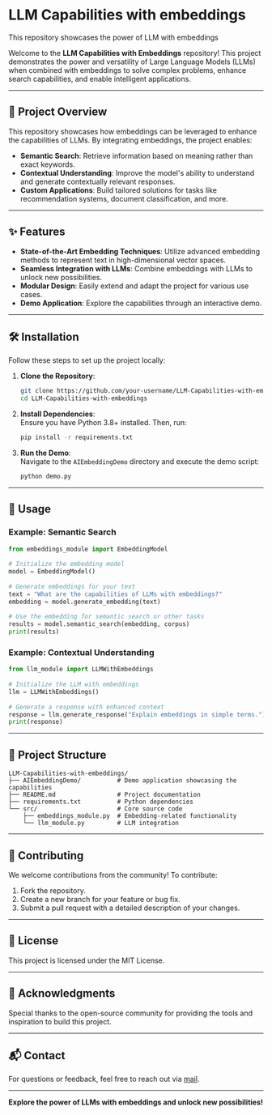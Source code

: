 # LLM Capabilities with embeddings
This repository showcases the power of LLM with embeddings
   
Welcome to the **LLM Capabilities with Embeddings** repository! This project demonstrates the power and versatility of Large Language Models (LLMs) when combined with embeddings to solve complex problems, enhance search capabilities, and enable intelligent applications.  
   
---  
   
## 🚀 Project Overview  
   
This repository showcases how embeddings can be leveraged to enhance the capabilities of LLMs. By integrating embeddings, the project enables:  
   
- **Semantic Search**: Retrieve information based on meaning rather than exact keywords.  
- **Contextual Understanding**: Improve the model's ability to understand and generate contextually relevant responses.  
- **Custom Applications**: Build tailored solutions for tasks like recommendation systems, document classification, and more.  
   
---  
   
## ✨ Features  
   
- **State-of-the-Art Embedding Techniques**: Utilize advanced embedding methods to represent text in high-dimensional vector spaces.  
- **Seamless Integration with LLMs**: Combine embeddings with LLMs to unlock new possibilities.  
- **Modular Design**: Easily extend and adapt the project for various use cases.  
- **Demo Application**: Explore the capabilities through an interactive demo.  
   
---  
   
## 🛠️ Installation  
   
Follow these steps to set up the project locally:  
   
1. **Clone the Repository**:  
   ```bash  
   git clone https://github.com/your-username/LLM-Capabilities-with-embeddings.git  
   cd LLM-Capabilities-with-embeddings  
   ```  
   
2. **Install Dependencies**:  
   Ensure you have Python 3.8+ installed. Then, run:  
   ```bash  
   pip install -r requirements.txt  
   ```  
   
3. **Run the Demo**:  
   Navigate to the `AIEmbeddingDemo` directory and execute the demo script:  
   ```bash  
   python demo.py  
   ```  
   
---  
   
## 📖 Usage  
   
### Example: Semantic Search  
```python  
from embeddings_module import EmbeddingModel  
   
# Initialize the embedding model  
model = EmbeddingModel()  
   
# Generate embeddings for your text  
text = "What are the capabilities of LLMs with embeddings?"  
embedding = model.generate_embedding(text)  
   
# Use the embedding for semantic search or other tasks  
results = model.semantic_search(embedding, corpus)  
print(results)  
```  
   
### Example: Contextual Understanding  
```python  
from llm_module import LLMWithEmbeddings  
   
# Initialize the LLM with embeddings  
llm = LLMWithEmbeddings()  
   
# Generate a response with enhanced context  
response = llm.generate_response("Explain embeddings in simple terms.")  
print(response)  
```  
   
---  
   
## 📂 Project Structure  
   
```  
LLM-Capabilities-with-embeddings/  
├── AIEmbeddingDemo/          # Demo application showcasing the capabilities  
├── README.md                 # Project documentation  
├── requirements.txt          # Python dependencies  
└── src/                      # Core source code  
    ├── embeddings_module.py  # Embedding-related functionality  
    └── llm_module.py         # LLM integration  
```  
   
---  
   
## 🤝 Contributing  
   
We welcome contributions from the community! To contribute:  
   
1. Fork the repository.  
2. Create a new branch for your feature or bug fix.  
3. Submit a pull request with a detailed description of your changes.  
   
---  
   
## 📄 License  
   
This project is licensed under the MIT License.
   
---  
   
## 🌟 Acknowledgments  
   
Special thanks to the open-source community for providing the tools and inspiration to build this project.  
   
---  
   
## 📬 Contact  
   
For questions or feedback, feel free to reach out via [mail](mailto:vairamuthu.thangavel@gmail.com).  
   
---  
   
**Explore the power of LLMs with embeddings and unlock new possibilities!**  
